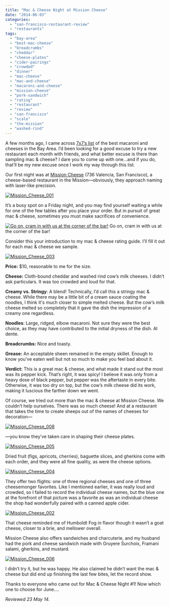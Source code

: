 ```yaml
---
title: "Mac & Cheese Night at Mission Cheese"
date: "2014-06-03"
categories:
  - "san-francisco-restaurant-review"
  - "restaurants"
tags:
  - "bay-area"
  - "best-mac-cheese"
  - "breadcrumbs"
  - "cheddar"
  - "cheese-plates"
  - "cider-pairings"
  - "crowded"
  - "dinner"
  - "mac-cheese"
  - "mac-and-cheese"
  - "macaroni-and-cheese"
  - "mission-cheese"
  - "pork-sandwich"
  - "rating"
  - "restaurant"
  - "review"
  - "san-francisco"
  - "scale"
  - "the-mission"
  - "washed-rind"
---
```


A few months ago, I came across [7x7’s list](http://www.7x7.com/eat-drink/10-best-mac-n-cheeses-bay-area) of the best macaroni and cheeses in the Bay Area. I’d been looking for a good excuse to try a new restaurant each month with friends, and what better excuse is there than sampling mac & cheese? I dare you to come up with one…and if you do, that’ll be my new excuse once I work my way through this list.

Our first night was at [Mission Cheese](http://missioncheese.net/) (736 Valencia, San Francisco), a cheese-based restaurant in the Mission—obviously, they approach naming with laser-like precision.

[![Mission_Cheese_001](http://s3.amazonaws.com/thegourmez-wpmedia/2014/05/Mission_Cheese_001-500x483.jpg)](http://www.thegourmez.com/2014/06/mac-cheese-night-at-mission-cheese/mission_cheese_001/)

It’s a busy spot on a Friday night, and you may find yourself waiting a while for one of the few tables after you place your order. But in pursuit of great mac & cheese, sometimes you must make sacrifices of convenience.




<div class="caption">

[![Go on, cram in with us at the corner of the bar!](http://s3.amazonaws.com/thegourmez-wpmedia/2014/05/Mission_Cheese_007-500x332.jpg)](http://www.thegourmez.com/2014/06/mac-cheese-night-at-mission-cheese/mission_cheese_007/) Go on, cram in with us at the corner of the bar!</div>


Consider this your introduction to my mac & cheese rating guide. I’ll fill it out for each mac & cheese we sample.

[![Mission_Cheese_003](http://s3.amazonaws.com/thegourmez-wpmedia/2014/05/Mission_Cheese_003-500x332.jpg)](http://www.thegourmez.com/2014/06/mac-cheese-night-at-mission-cheese/mission_cheese_003/)

**Price:** $10, reasonable to me for the size.

**Cheese:** Cloth-bound cheddar and washed rind cow’s milk cheeses. I didn’t ask particulars. It was too crowded and loud for that.

**Creamy vs. Stringy**: A blend! Technically, I’d call this a stringy mac & cheese. While there may be a little bit of a cream sauce coating the noodles, I think it's much closer to simple melted cheese. But the cow’s milk cheese melted so completely that it gave the dish the impression of a creamy one regardless.

**Noodles**: Large, ridged, elbow macaroni. Not sure they were the best choice, as they may have contributed to the initial dryness of the dish. Al dente.

**Breadcrumbs:** Nice and toasty.

**Grease:** An acceptable sheen remained in the empty skillet. Enough to know you’ve eaten well but not so much to make you feel bad about it.

**Verdict:** This is a great mac & cheese, and what made it stand out the most was its pepper kick. That’s right, it was spicy! I believe it was only from a heavy dose of black pepper, but pepper was the aftertaste in every bite. Otherwise, it was too dry on top, but the cow’s milk cheese did its work, making it luscious the farther down we went.

Of course, we tried out more than the mac & cheese at Mission Cheese. We couldn’t help ourselves. There was so much cheese! And at a restaurant that takes the time to create sheeps out of the names of cheeses for decoration—

[![Mission_Cheese_008](http://s3.amazonaws.com/thegourmez-wpmedia/2014/05/Mission_Cheese_008-500x332.jpg)](http://www.thegourmez.com/2014/06/mac-cheese-night-at-mission-cheese/mission_cheese_008/)

—you know they’ve taken care in shaping their cheese plates.

[![Mission_Cheese_005](http://s3.amazonaws.com/thegourmez-wpmedia/2014/05/Mission_Cheese_005-500x250.jpg)](http://www.thegourmez.com/2014/06/mac-cheese-night-at-mission-cheese/mission_cheese_005/)

Dried fruit (figs, apricots, cherries), baguette slices, and gherkins come with each order, and they were all fine quality, as were the cheese options.

[![Mission_Cheese_004](http://s3.amazonaws.com/thegourmez-wpmedia/2014/05/Mission_Cheese_004-500x332.jpg)](http://www.thegourmez.com/2014/06/mac-cheese-night-at-mission-cheese/mission_cheese_004/)

They offer two flights: one of three regional cheeses and one of three cheesemonger favorites. Like I mentioned earlier, it was really loud and crowded, so I failed to record the individual cheese names, but the blue one at the forefront of that picture was a favorite as was an individual cheese the shop had wonderfully paired with a canned apple cider.

[![Mission_Cheese_002](http://s3.amazonaws.com/thegourmez-wpmedia/2014/05/Mission_Cheese_002-332x500.jpg)](http://www.thegourmez.com/2014/06/mac-cheese-night-at-mission-cheese/mission_cheese_002/)

That cheese reminded me of Humboldt Fog in flavor though it wasn’t a goat cheese, closer to a brie, and mellower overall.

Mission Cheese also offers sandwiches and charcuterie, and my husband had the pork and cheese sandwich made with Gruyere Surchoix, Framani salami, gherkins, and mustard.

[![Mission_Cheese_006](http://s3.amazonaws.com/thegourmez-wpmedia/2014/05/Mission_Cheese_006-500x332.jpg)](http://www.thegourmez.com/2014/06/mac-cheese-night-at-mission-cheese/mission_cheese_006/)

I didn’t try it, but he was happy. He also claimed he didn’t want the mac & cheese but did end up finishing the last few bites, let the record show.

Thanks to everyone who came out for Mac & Cheese Night #1! Now which one to choose for June….

_Reviewed 23 May 14._
